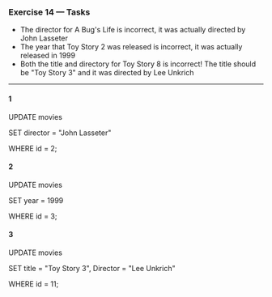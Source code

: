 ### Exercise 14 — Tasks
+ The director for A Bug's Life is incorrect, it was actually directed by John Lasseter
+ The year that Toy Story 2 was released is incorrect, it was actually released in 1999
+ Both the title and directory for Toy Story 8 is incorrect! The title should be "Toy Story 3" and it was directed by Lee Unkrich
_________________

#### 1

UPDATE movies

SET director = "John Lasseter"

WHERE id = 2;

#### 2

UPDATE movies

SET year = 1999

WHERE id = 3;

#### 3

UPDATE movies

SET title = "Toy Story 3", Director = "Lee Unkrich"

WHERE id = 11;
